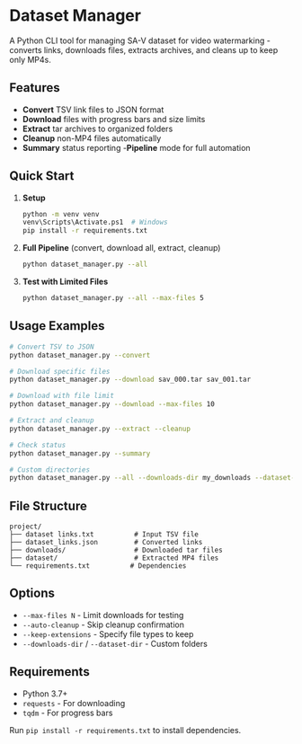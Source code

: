 # Dataset Manager

A Python CLI tool for managing SA-V dataset for video watermarking - converts links, downloads files, extracts archives, and cleans up to keep only MP4s.

## Features

- **Convert** TSV link files to JSON format
- **Download** files with progress bars and size limits
- **Extract** tar archives to organized folders
- **Cleanup** non-MP4 files automatically
- **Summary** status reporting
-**Pipeline** mode for full automation

## Quick Start

1. **Setup**
   ```bash
   python -m venv venv
   venv\Scripts\Activate.ps1  # Windows
   pip install -r requirements.txt
   ```

2. **Full Pipeline** (convert, download all, extract, cleanup)
   ```bash
   python dataset_manager.py --all
   ```

3. **Test with Limited Files**
   ```bash
   python dataset_manager.py --all --max-files 5
   ```

## Usage Examples

```bash
# Convert TSV to JSON
python dataset_manager.py --convert

# Download specific files
python dataset_manager.py --download sav_000.tar sav_001.tar

# Download with file limit
python dataset_manager.py --download --max-files 10

# Extract and cleanup
python dataset_manager.py --extract --cleanup

# Check status
python dataset_manager.py --summary

# Custom directories
python dataset_manager.py --all --downloads-dir my_downloads --dataset-dir my_videos
```

## File Structure

```
project/
├── dataset links.txt          # Input TSV file
├── dataset_links.json         # Converted links
├── downloads/                 # Downloaded tar files
├── dataset/                   # Extracted MP4 files
└── requirements.txt          # Dependencies
```

## Options

- `--max-files N` - Limit downloads for testing
- `--auto-cleanup` - Skip cleanup confirmation
- `--keep-extensions` - Specify file types to keep
- `--downloads-dir` / `--dataset-dir` - Custom folders

## Requirements

- Python 3.7+
- `requests` - For downloading
- `tqdm` - For progress bars

Run `pip install -r requirements.txt` to install dependencies. 